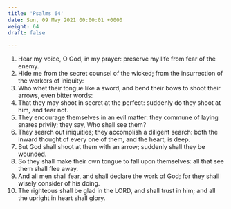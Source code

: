 ```yaml
---
title: 'Psalms 64'
date: Sun, 09 May 2021 00:00:01 +0000
weight: 64
draft: false
  
---
```


1. Hear my voice, O God, in my prayer: preserve my life from fear of the enemy.
2. Hide me from the secret counsel of the wicked; from the insurrection of the workers of iniquity:
3. Who whet their tongue like a sword, and bend their bows to shoot their arrows, even bitter words:
4. That they may shoot in secret at the perfect: suddenly do they shoot at him, and fear not.
5. They encourage themselves in an evil matter: they commune of laying snares privily; they say, Who shall see them?
6. They search out iniquities; they accomplish a diligent search: both the inward thought of every one of them, and the heart, is deep.
7. But God shall shoot at them with an arrow; suddenly shall they be wounded.
8. So they shall make their own tongue to fall upon themselves: all that see them shall flee away.
9. And all men shall fear, and shall declare the work of God; for they shall wisely consider of his doing.
10. The righteous shall be glad in the LORD, and shall trust in him; and all the upright in heart shall glory.
